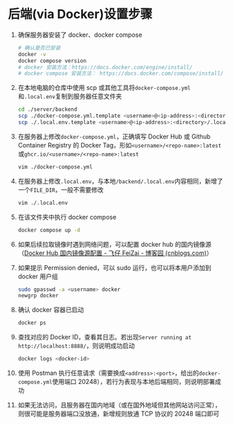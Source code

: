 # 后端(via Docker)设置步骤

1. 确保服务器安装了 docker、docker compose

   ```bash
   # 确认是否已安装
   docker -v
   docker compose version
   # docker 安装方法：https://docs.docker.com/engine/install/
   # docker compose 安装方法： https://docs.docker.com/compose/install/
   ```

2. 在本地电脑的仓库中使用 scp 或其他工具将`docker-compose.yml`和`.local.env`复制到服务器任意文件夹

   ```bash
   cd ./server/backend
   scp ./docker-compose.yml.template <username>@<ip-address>:<directory>/docker-compose.yml
   scp ./.local.env.template <username>@<ip-address>:<directory>/.local.env
   ```

3. 在服务器上修改`docker-compose.yml`，正确填写 Docker Hub 或 Github Container Registry 的 Docker Tag，形如`<username>/<repo-name>:latest`或`ghcr.io/<username>/<repo-name>:latest`

   ```bash
   vim ./docker-compose.yml
   ```

4. 在服务器上修改`.local.env`，与本地`/backend/.local.env`内容相同，新增了一个`FILE_DIR`，一般不需要修改

   ```bash
   vim ./.local.env
   ```

5. 在该文件夹中执行 docker compose

   ```bash
   docker compose up -d
   ```

6. 如果后续拉取镜像时遇到网络问题，可以配置 docker hub 的国内镜像源（[Docker Hub 国内镜像源配置 - 飞仔 FeiZai - 博客园 (cnblogs.com)](https://www.cnblogs.com/yuzhihui/p/17461781.html)）

7. 如果提示 Permission denied，可以 sudo 运行，也可以将本用户添加到 docker 用户组

   ```bash
   sudo gpasswd -a <username> docker
   newgrp docker
   ```

8. 确认 docker 容器已启动

   ```bash
   docker ps
   ```

9. 查找对应的 Docker ID，查看其日志。若出现`Server running at http://localhost:8888/`，则说明成功启动

   ```bash
   docker logs <docker-id>
   ```

10. 使用 Postman 执行任意请求（需要换成`<address>:<port>`，给出的`docker-compose.yml`使用端口 20248），若行为表现与本地后端相同，则说明部署成功

11. 如果无法访问，且服务器在国内地域（或在国外地域但其他网站访问正常），则很可能是服务器端口没放通，新增规则放通 TCP 协议的 20248 端口即可
